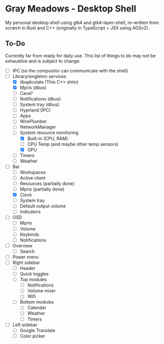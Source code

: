 # Gray Meadows - Desktop Shell

My personal desktop shell using gtk4 and gtk4-layer-shell, re-written from scratch in Rust and C++ (originally in TypeScript + JSX using AGSv2).

## To-Do

Currently far from ready for daily use. This list of things to do may not be exhaustive and is subject to change.

- [ ] IPC (so the compositor can communicate with the shell)
- [ ] Library/singleton services
    - [x] libqalculate (Thin C++ shim)
    - [x] Mpris (dbus)
    - [ ] Cava?
    - [ ] Notifications (dbus)
    - [ ] System tray (dbus)
    - [ ] Hyprland (IPC)
    - [ ] Apps
    - [ ] WirePlumber
    - [ ] NetworkManager
    - [ ] System resource monitoring
        - [x] Built-in (CPU, RAM)
        - [ ] CPU Temp (and maybe other temp sensors)
        - [x] GPU
    - [ ] Timers
    - [ ] Weather
- [ ] Bar
    - [ ] Workspaces
    - [ ] Active client
    - [ ] Resources (partially done)
    - [ ] Mpris (partially done)
    - [x] Clock
    - [ ] System tray
    - [ ] Default output volume
    - [ ] Indicators
- [ ] OSD
    - [ ] Mpris
    - [ ] Volume
    - [ ] Keybinds
    - [ ] Notifications
- [ ] Overview
    - [ ] Search
- [ ] Power menu
- [ ] Right sidebar
    - [ ] Header
    - [ ] Quick toggles
    - [ ] Top modules
        - [ ] Notifications
        - [ ] Volume mixer
        - [ ] Wifi
    - [ ] Bottom modules
        - [ ] Calendar
        - [ ] Weather
        - [ ] Timers
- [ ] Left sidebar
    - [ ] Google Translate
    - [ ] Color picker